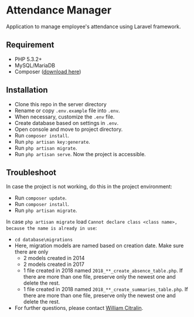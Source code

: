 # Attendance Manager

Application to manage employee's attendance using Laravel framework.

## Requirement
- PHP 5.3.2+
- MySQL/MariaDB
- Composer ([download here](https://getcomposer.org/download/))

## Installation
- Clone this repo in the server directory
- Rename or copy `.env.example` file into `.env`.
- When necessary, customize the `.env` file.
- Create database based on settings in `.env`.
- Open console and move to project directory.
- Run `composer install`.
- Run `php artisan key:generate`.
- Run `php artisan migrate`.
- Run `php artisan serve`. Now the project is accessible.

## Troubleshoot
In case the project is not working, do this in the project environment:
- Run `composer update`.
- Run `composer install`.
- Run `php artisan migrate`.

In case `php artisan migrate` load `Cannot declare class <class name>, because the name is already in use`:
- `cd database\migrations`
- Here, migration models are named based on creation date. Make sure there are only
  - 2 models created in 2014
  - 2 models created in 2017
  - 1 file created in 2018 named `2018_**_create_absence_table.php`. If there are more than one file, preserve only the newest one and delete the rest.
  - 1 file created in 2018 named `2018_**_create_summaries_table.php`. If there are more than one file, preserve only the newest one and delete the rest.
- For further questions, please contact [William Citralin](mailto:tyrand3@gmail.com).
